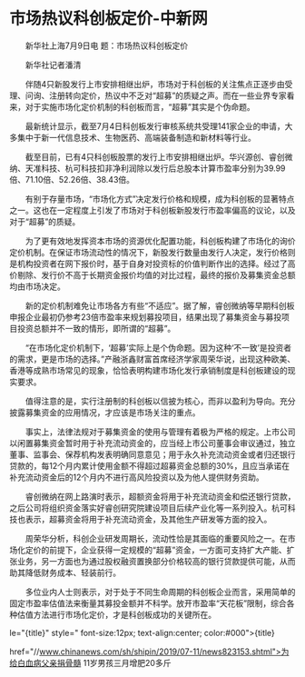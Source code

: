 # 市场热议科创板定价-中新网

　　新华社上海7月9日电 题：市场热议科创板定价

　　新华社记者潘清

　　伴随4只新股发行上市安排相继出炉，市场对于科创板的关注焦点正逐步由受理、问询、注册转向定价，热议中不乏对“超募”的质疑之声。而在一些业界专家看来，对于实施市场化定价机制的科创板而言，“超募”其实是个伪命题。

　　最新统计显示，截至7月4日科创板发行审核系统共受理141家企业的申请，大多集中于新一代信息技术、生物医药、高端装备制造和新材料等行业。

　　截至目前，已有4只科创板股票的发行上市安排相继出炉。华兴源创、睿创微纳、天准科技、杭可科技扣非净利润除以发行后总股本计算市盈率分别为39.99倍、71.10倍、52.26倍、38.43倍。

　　有别于存量市场，“市场化方式”决定发行价格和规模，成为科创板的显著特点之一。这也在一定程度上引发了市场对于科创板新股发行市盈率偏高的议论，以及对于“超募”的质疑。

　　为了更有效地发挥资本市场的资源优化配置功能，科创板构建了市场化的询价定价机制。在保证市场流动性的情况下，新股发行数量由发行人决定，发行价格则是机构投资者在网下报价时，基于自身对投资标的价值判断作出的选择。经过了高价剔除、发行价不高于长期资金报价均值的对比过程，最终的报价及募集资金总额均由市场决定。

　　新的定价机制难免让市场各方有些“不适应”。据了解，睿创微纳等早期科创板申报企业最初仍参考23倍市盈率来规划募投项目，结果出现了募集资金与募投项目投资总额并不一致的情形，即所谓的“超募”。

　　“在市场化定价机制下，‘超募’实际上是个伪命题。因为这种‘不一致’是投资者的需求，更是市场的选择。”产融浙鑫财富首席经济学家周荣华说，出现这种欧美、香港等成熟市场常见的现象，恰恰表明构建市场化发行承销制度是科创板建设的现实要求。

　　值得注意的是，实行注册制的科创板以信披为核心，而非以盈利为导向。充分披露募集资金的应用情况，才应该是市场关注的重点。

　　事实上，法律法规对于募集资金的使用与管理有着极为严格的规定。上市公司以闲置募集资金暂时用于补充流动资金的，应当经上市公司董事会审议通过，独立董事、监事会、保荐机构发表明确同意意见；用于永久补充流动资金或者归还银行贷款的，每12个月内累计使用金额不得超过超募资金总额的30%，且应当承诺在补充流动资金后的12个月内不进行高风险投资以及为他人提供财务资助。

　　睿创微纳在网上路演时表示，超额资金将用于补充流动资金和偿还银行贷款，之后公司将组织资金落实好睿创研究院建设项目后续产业化等一系列投入。杭可科技也表示，超募资金将用于补充流动资金，及其他生产研发等方面的投入。

　　周荣华分析，科创企业研发周期长，流动性恰是其面临的重要风险之一。在市场化定价的前提下，企业获得一定规模的“超募”资金，一方面可支持扩大产能、扩张业务，另一方面也为通过股权融资置换部分价格较高的银行贷款提供可能，从而助其降低财务成本、轻装前行。

　　多位业内人士则表示，对于处于不同生命周期的科创板企业而言，采用简单的固定市盈率估值法来衡量其募投金额并不科学。放开市盈率“天花板”限制，综合各种估值方法进行市场化定价，才是科创板成功的关键所在。

le="{title}" style=" font-size:12px; text-align:center; color:#000">{title}

href="//www.chinanews.com/sh/shipin/2019/07-11/news823153.shtml">为给白血病父亲捐骨髓 11岁男孩三月增肥20多斤
